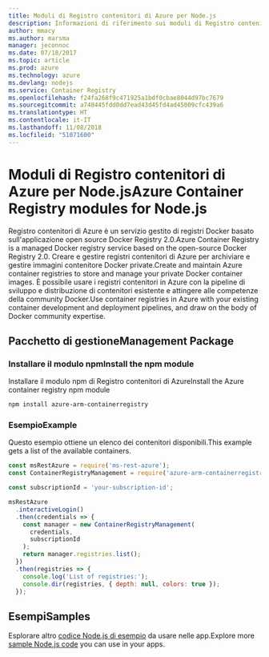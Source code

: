 ```yaml
---
title: Moduli di Registro contenitori di Azure per Node.js
description: Informazioni di riferimento sui moduli di Registro contenitori di Azure per Node.js
author: mmacy
ms.author: marsma
manager: jeconnoc
ms.date: 07/18/2017
ms.topic: article
ms.prod: azure
ms.technology: azure
ms.devlang: nodejs
ms.service: Container Registry
ms.openlocfilehash: f24fa268f9c471925a1bdf0cbae8044d97bc7679
ms.sourcegitcommit: a748445fdd0dd7ead43d45fd4ad45009cfc439a6
ms.translationtype: HT
ms.contentlocale: it-IT
ms.lasthandoff: 11/08/2018
ms.locfileid: "51071600"
---
```

# <a name="azure-container-registry-modules-for-nodejs"></a><span data-ttu-id="f84d6-103">Moduli di Registro contenitori di Azure per Node.js</span><span class="sxs-lookup"><span data-stu-id="f84d6-103">Azure Container Registry modules for Node.js</span></span>

<span data-ttu-id="f84d6-104">Registro contenitori di Azure è un servizio gestito di registri Docker basato sull'applicazione open source Docker Registry 2.0.</span><span class="sxs-lookup"><span data-stu-id="f84d6-104">Azure Container Registry is a managed Docker registry service based on the open-source Docker Registry 2.0.</span></span> <span data-ttu-id="f84d6-105">Creare e gestire registri contenitori di Azure per archiviare e gestire immagini contenitore Docker private.</span><span class="sxs-lookup"><span data-stu-id="f84d6-105">Create and maintain Azure container registries to store and manage your private Docker container images.</span></span> <span data-ttu-id="f84d6-106">È possibile usare i registri contenitori in Azure con la pipeline di sviluppo e distribuzione di contenitori esistente e attingere alle competenze della community Docker.</span><span class="sxs-lookup"><span data-stu-id="f84d6-106">Use container registries in Azure with your existing container development and deployment pipelines, and draw on the body of Docker community expertise.</span></span>

## <a name="management-package"></a><span data-ttu-id="f84d6-107">Pacchetto di gestione</span><span class="sxs-lookup"><span data-stu-id="f84d6-107">Management Package</span></span>

### <a name="install-the-npm-module"></a><span data-ttu-id="f84d6-108">Installare il modulo npm</span><span class="sxs-lookup"><span data-stu-id="f84d6-108">Install the npm module</span></span>

<span data-ttu-id="f84d6-109">Installare il modulo npm di Registro contenitori di Azure</span><span class="sxs-lookup"><span data-stu-id="f84d6-109">Install the Azure container registry npm module</span></span>

```bash
npm install azure-arm-containerregistry
```

### <a name="example"></a><span data-ttu-id="f84d6-110">Esempio</span><span class="sxs-lookup"><span data-stu-id="f84d6-110">Example</span></span>

<span data-ttu-id="f84d6-111">Questo esempio ottiene un elenco dei contenitori disponibili.</span><span class="sxs-lookup"><span data-stu-id="f84d6-111">This example gets a list of the available containers.</span></span>

```javascript
const msRestAzure = require('ms-rest-azure');
const ContainerRegistryManagement = require('azure-arm-containerregistry');

const subscriptionId = 'your-subscription-id';

msRestAzure
  .interactiveLogin()
  .then(credentials => {
    const manager = new ContainerRegistryManagement(
      credentials,
      subscriptionId
    );
    return manager.registries.list();
  })
  .then(registries => {
    console.log('List of registries:');
    console.dir(registries, { depth: null, colors: true });
  });
```

## <a name="samples"></a><span data-ttu-id="f84d6-112">Esempi</span><span class="sxs-lookup"><span data-stu-id="f84d6-112">Samples</span></span>

<span data-ttu-id="f84d6-113">Esplorare altro [codice Node.js di esempio](https://azure.microsoft.com/resources/samples/?platform=nodejs) da usare nelle app.</span><span class="sxs-lookup"><span data-stu-id="f84d6-113">Explore more [sample Node.js code](https://azure.microsoft.com/resources/samples/?platform=nodejs) you can use in your apps.</span></span>

